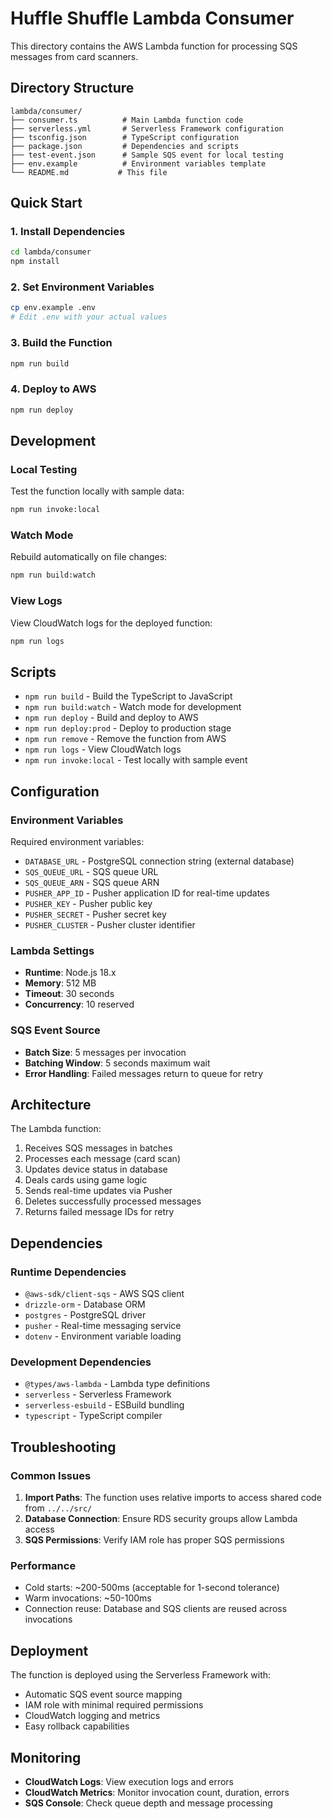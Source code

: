 # Huffle Shuffle Lambda Consumer

This directory contains the AWS Lambda function for processing SQS messages from card scanners.

## Directory Structure

```
lambda/consumer/
├── consumer.ts          # Main Lambda function code
├── serverless.yml       # Serverless Framework configuration
├── tsconfig.json        # TypeScript configuration
├── package.json         # Dependencies and scripts
├── test-event.json      # Sample SQS event for local testing
├── env.example          # Environment variables template
└── README.md           # This file
```

## Quick Start

### 1. Install Dependencies

```bash
cd lambda/consumer
npm install
```

### 2. Set Environment Variables

```bash
cp env.example .env
# Edit .env with your actual values
```

### 3. Build the Function

```bash
npm run build
```

### 4. Deploy to AWS

```bash
npm run deploy
```

## Development

### Local Testing

Test the function locally with sample data:

```bash
npm run invoke:local
```

### Watch Mode

Rebuild automatically on file changes:

```bash
npm run build:watch
```

### View Logs

View CloudWatch logs for the deployed function:

```bash
npm run logs
```

## Scripts

- `npm run build` - Build the TypeScript to JavaScript
- `npm run build:watch` - Watch mode for development
- `npm run deploy` - Build and deploy to AWS
- `npm run deploy:prod` - Deploy to production stage
- `npm run remove` - Remove the function from AWS
- `npm run logs` - View CloudWatch logs
- `npm run invoke:local` - Test locally with sample event

## Configuration

### Environment Variables

Required environment variables:

- `DATABASE_URL` - PostgreSQL connection string (external database)
- `SQS_QUEUE_URL` - SQS queue URL
- `SQS_QUEUE_ARN` - SQS queue ARN
- `PUSHER_APP_ID` - Pusher application ID for real-time updates
- `PUSHER_KEY` - Pusher public key
- `PUSHER_SECRET` - Pusher secret key
- `PUSHER_CLUSTER` - Pusher cluster identifier

### Lambda Settings

- **Runtime**: Node.js 18.x
- **Memory**: 512 MB
- **Timeout**: 30 seconds
- **Concurrency**: 10 reserved

### SQS Event Source

- **Batch Size**: 5 messages per invocation
- **Batching Window**: 5 seconds maximum wait
- **Error Handling**: Failed messages return to queue for retry

## Architecture

The Lambda function:

1. Receives SQS messages in batches
2. Processes each message (card scan)
3. Updates device status in database
4. Deals cards using game logic
5. Sends real-time updates via Pusher
6. Deletes successfully processed messages
7. Returns failed message IDs for retry

## Dependencies

### Runtime Dependencies

- `@aws-sdk/client-sqs` - AWS SQS client
- `drizzle-orm` - Database ORM
- `postgres` - PostgreSQL driver
- `pusher` - Real-time messaging service
- `dotenv` - Environment variable loading

### Development Dependencies

- `@types/aws-lambda` - Lambda type definitions
- `serverless` - Serverless Framework
- `serverless-esbuild` - ESBuild bundling
- `typescript` - TypeScript compiler

## Troubleshooting

### Common Issues

1. **Import Paths**: The function uses relative imports to access shared code from `../../src/`
2. **Database Connection**: Ensure RDS security groups allow Lambda access
3. **SQS Permissions**: Verify IAM role has proper SQS permissions

### Performance

- Cold starts: ~200-500ms (acceptable for 1-second tolerance)
- Warm invocations: ~50-100ms
- Connection reuse: Database and SQS clients are reused across invocations

## Deployment

The function is deployed using the Serverless Framework with:

- Automatic SQS event source mapping
- IAM role with minimal required permissions
- CloudWatch logging and metrics
- Easy rollback capabilities

## Monitoring

- **CloudWatch Logs**: View execution logs and errors
- **CloudWatch Metrics**: Monitor invocation count, duration, errors
- **SQS Console**: Check queue depth and message processing
